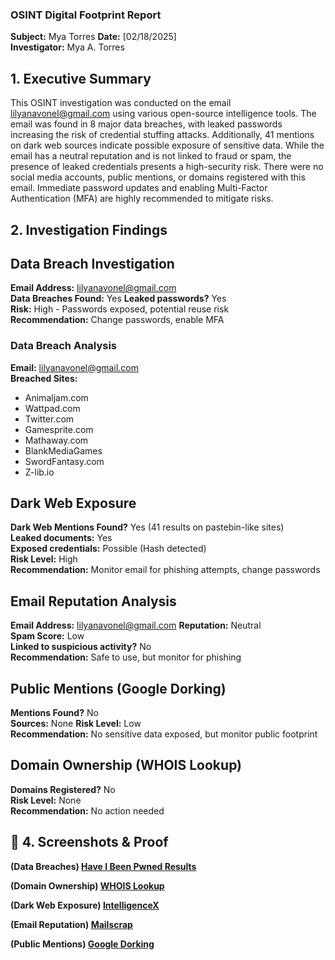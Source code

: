 ### OSINT Digital Footprint Report
**Subject:** Mya Torres
**Date:** [02/18/2025]  
**Investigator:** Mya A. Torres  

## 1. Executive Summary  
This OSINT investigation was conducted on the email lilyanavonel@gmail.com using various open-source intelligence tools. The email was found in 8 major data breaches, with leaked passwords increasing the risk of credential stuffing attacks. Additionally, 41 mentions on dark web sources indicate possible exposure of sensitive data. While the email has a neutral reputation and is not linked to fraud or spam, the presence of leaked credentials presents a high-security risk. There were no social media accounts, public mentions, or domains registered with this email. Immediate password updates and enabling Multi-Factor Authentication (MFA) are highly recommended to mitigate risks. 

## 2. Investigation Findings  

## Data Breach Investigation  
**Email Address:** lilyanavonel@gmail.com  
**Data Breaches Found:** Yes 
**Leaked passwords?** Yes  
**Risk:** High - Passwords exposed, potential reuse risk  
**Recommendation:** Change passwords, enable MFA  

### **Data Breach Analysis**  
**Email:** lilyanavonel@gmail.com  
**Breached Sites:**  
- Animaljam.com
- Wattpad.com
- Twitter.com
- Gamesprite.com
- Mathaway.com
- BlankMediaGames
- SwordFantasy.com
- Z-lib.io

## Dark Web Exposure  
**Dark Web Mentions Found?** Yes (41 results on pastebin-like sites)  
**Leaked documents:** Yes  
**Exposed credentials:** Possible (Hash detected)  
**Risk Level:** High  
**Recommendation:** Monitor email for phishing attempts, change passwords  

##  Email Reputation Analysis  
**Email Address:** lilyanavonel@gmail.com 
**Reputation:** Neutral  
**Spam Score:** Low  
**Linked to suspicious activity?** No  
**Recommendation:** Safe to use, but monitor for phishing

## Public Mentions (Google Dorking)  
**Mentions Found?** No   
**Sources:** None 
**Risk Level:** Low  
**Recommendation:** No sensitive data exposed, but monitor public footprint  

## Domain Ownership (WHOIS Lookup)  
**Domains Registered?** No  
**Risk Level:** None  
**Recommendation:** No action needed  



## 📂 4. Screenshots & Proof  
**(Data Breaches) [Have I Been Pwned Results](../screenshots/haveibeenpwned.png)**  

**(Domain Ownership) [WHOIS Lookup](../screenshots/whois-results.png)**  

**(Dark Web Exposure) [IntelligenceX](../screenshots/intelx-results.png)** 

**(Email Reputation) [Mailscrap](../screenshots/emailrep-results.png)**

**(Public Mentions) [Google Dorking](../screenshots/google-dorking-results.pdf)**

